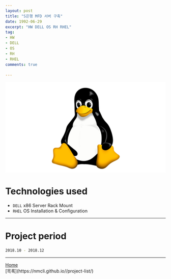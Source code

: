 ```yaml
---
layout: post
title: "S은행 MFD 서버 구축"
date: 1992-06-29
excerpt: "HW DELL OS RH RHEL"
tag:
- HW
- DELL
- OS
- RH
- RHEL
comments: true

---
```


![Untitled](/assets/img/linux_logo.png)
# Technologies used
* `DELL` x86 Server Rack Mount
* `RHEL` OS Installation & Configuration

---

# Project period
```bash
2018.10 - 2018.12
```
---

<div markdown="0"><a href="#" class="btn">Home</a></div>
[목록](https://nmcli.github.io//project-list/)
